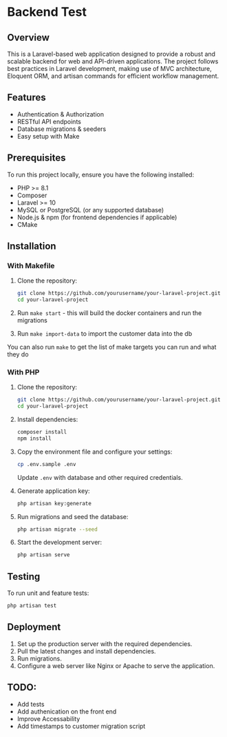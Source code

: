 # Backend Test

## Overview
This is a Laravel-based web application designed to provide a robust and scalable backend for web and API-driven applications.
The project follows best practices in Laravel development, making use of MVC architecture, Eloquent ORM, and artisan commands for efficient workflow management.

## Features
- Authentication & Authorization
- RESTful API endpoints
- Database migrations & seeders
- Easy setup with Make

## Prerequisites
To run this project locally, ensure you have the following installed:

- PHP >= 8.1
- Composer
- Laravel >= 10
- MySQL or PostgreSQL (or any supported database)
- Node.js & npm (for frontend dependencies if applicable)
- CMake

## Installation
### With Makefile
1. Clone the repository:
   ```sh
   git clone https://github.com/yourusername/your-laravel-project.git
   cd your-laravel-project
   ```
2. Run `make start` - this will build the docker containers and run the migrations

3. Run `make import-data` to import the customer data into the db 

You can also run `make` to get the list of make targets you can run and what they do
### With PHP
1. Clone the repository:
   ```sh
   git clone https://github.com/yourusername/your-laravel-project.git
   cd your-laravel-project
   ```

2. Install dependencies:
   ```sh
   composer install
   npm install
   ```

3. Copy the environment file and configure your settings:
   ```sh
   cp .env.sample .env
   ```
   Update `.env` with database and other required credentials.

4. Generate application key:
   ```sh
   php artisan key:generate
   ```

5. Run migrations and seed the database:
   ```sh
   php artisan migrate --seed
   ```

6. Start the development server:
   ```sh
   php artisan serve
   ```

## Testing
To run unit and feature tests:
```sh
php artisan test
```

## Deployment
1. Set up the production server with the required dependencies.
2. Pull the latest changes and install dependencies.
3. Run migrations.
4. Configure a web server like Nginx or Apache to serve the application.

## TODO:
- Add tests
- Add authenication on the front end
- Improve Accessability 
- Add timestamps to customer migration script
